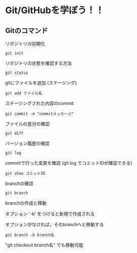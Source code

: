 # Git/GitHubを学ぼう！！

## Gitのコマンド

リポジトリの初期化

```
git init
```

リポジトリの状態を確認する方法

```
git status
```

gitにファイルを追加 (ステージング)

```
git add ファイル名
```

ステージングされた内容のcommit

```
git commit -m "commitメッセージ"
```

ファイルの差分の確認

```
git diff
```

バージョン履歴の確認

```
git log
```

commitで行った変更を確認 (git log でコミットIDが確認できる)

```
git show コミットID
```

branchの確認

```
git branch
```

branchの作成と移動

オプション '-b' をつけると新規で作成される

オプションがなければ，そのbranchへと移動する

```
git branch -b branch名
```

"git checkout branch名" でも移動可能









